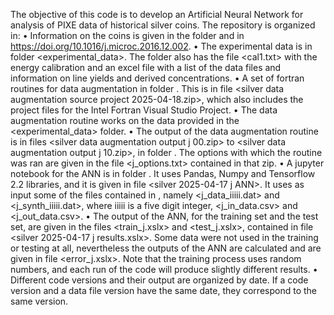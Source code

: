 The objective of this code is to develop an Artificial Neural Network for analysis of PIXE data of historical silver coins. The repository is organized in:
•	Information on the coins is given in the <publications> folder and in https://doi.org/10.1016/j.microc.2016.12.002.
•	The experimental data is in folder <experimental_data>. The folder also has the file <cal1.txt> with the energy calibration and an excel file with a list of the data files and information on line yields and derived concentrations.
•	A set of fortran routines for data augmentation in folder <data augmentation code>. This is in file <silver data augmentation source project 2025-04-18.zip>, which also includes the project files for the Intel Fortran Visual Studio Project.
•	The data augmentation routine works on the data provided in the <experimental_data> folder.
•	The output of the data augmentation routine is in files <silver data augmentation output j 00.zip> to <silver data augmentation output j 10.zip>, in folder <data augmentation code>. The options with which the routine was ran are given in the file <j_options.txt> contained in that zip.
•	A jupyter notebook for the ANN is in folder <ANN code>. It uses Pandas, Numpy and Tensorflow 2.2 libraries, and it is given in file <silver 2025-04-17 j ANN>. It uses as input some of the files contained in <silver data augmentation output j.zip>, namely <j_data_iiiii.dat> and <j_synth_iiiii.dat>, where iiiii is a five digit integer, <j_in_data.csv> and <j_out_data.csv>.
•	The output of the ANN, for the training set and the test set, are given in the files <train_j.xslx> and <test_j.xslx>, contained in file <silver 2025-04-17 j results.xslx>. Some data were not used in the training or testing at all, nevertheless the outputs of the ANN are calculated and are given in file <error_j.xslx>. Note that the training process uses random numbers, and each run of the code will produce slightly different results.
•	Different code versions and their output are organized by date. If a code version and a data file version have the same date, they correspond to the same version.
